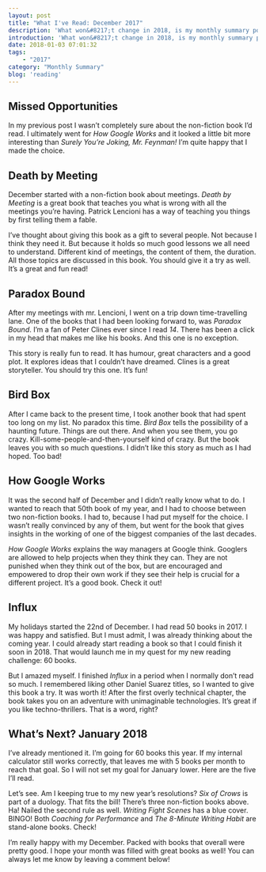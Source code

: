 ```yaml
---
layout: post
title: "What I've Read: December 2017"
description: 'What won&#8217;t change in 2018, is my monthly summary post. At least not in its content and frequency. Maybe in structure. I don&#8217;t know what the future will bring! However, let&#8217;s get back on topic. I&#8217;ve read 5 books in December. Here&#8217;s my view on them!'
introduction: 'What won&#8217;t change in 2018, is my monthly summary post. At least not in its content and frequency. Maybe in structure. I don&#8217;t know what the future will bring! However, let&#8217;s get back on topic. I&#8217;ve read 5 books in December. Here&#8217;s my view on them!'
date: 2018-01-03 07:01:32
tags:
    - "2017"
category: "Monthly Summary"
blog: 'reading'
---
```

## Missed Opportunities

In my previous post I wasn&#8217;t completely sure about the non-fiction book I&#8217;d read. I ultimately went for <em>How Google Works</em> and it looked a little bit more interesting than <em>Surely You’re Joking, Mr. Feynman!</em> I&#8217;m quite happy that I made the choice.

## Death by Meeting

December started with a non-fiction book about meetings. <em>Death by Meeting</em> is a great book that teaches you what is wrong with all the meetings you&#8217;re having. Patrick Lencioni has a way of teaching you things by first telling them a fable.

I&#8217;ve thought about giving this book as a gift to several people. Not because I think they need it. But because it holds so much good lessons we all need to understand. Different kind of meetings, the content of them, the duration. All those topics are discussed in this book. You should give it a try as well. It&#8217;s a great and fun read!

## Paradox Bound

After my meetings with mr. Lencioni, I went on a trip down time-travelling lane. One of the books that I had been looking forward to, was <em>Paradox Bound</em>. I&#8217;m a fan of Peter Clines ever since I read <em>14</em>. There has been a click in my head that makes me like his books. And this one is no exception.

This story is really fun to read. It has humour, great characters and a good plot. It explores ideas that I couldn&#8217;t have dreamed. Clines is a great storyteller. You should try this one. It&#8217;s fun!

## Bird Box

After I came back to the present time, I took another book that had spent too long on my list. No paradox this time. <em>Bird Box</em> tells the possibility of a haunting future. Things are out there. And when you see them, you go crazy. Kill-some-people-and-then-yourself kind of crazy. But the book leaves you with so much questions. I didn&#8217;t like this story as much as I had hoped. Too bad!

## How Google Works

It was the second half of December and I didn&#8217;t really know what to do. I wanted to reach that 50th book of my year, and I had to choose between two non-fiction books. I had to, because I had put myself for the choice. I wasn&#8217;t really convinced by any of them, but went for the book that gives insights in the working of one of the biggest companies of the last decades.

<em>How Google Works</em> explains the way managers at Google think. Googlers are allowed to help projects when they think they can. They are not punished when they think out of the box, but are encouraged and empowered to drop their own work if they see their help is crucial for a different project. It&#8217;s a good book. Check it out!

## Influx

My holidays started the 22nd of December. I had read 50 books in 2017. I was happy and satisfied. But I must admit, I was already thinking about the coming year. I could already start reading a book so that I could finish it soon in 2018. That would launch me in my quest for my new reading challenge: 60 books.

But I amazed myself. I finished <em>Influx</em> in a period when I normally don&#8217;t read so much. I remembered liking other Daniel Suarez titles, so I wanted to give this book a try. It was worth it! After the first overly technical chapter, the book takes you on an adventure with unimaginable technologies. It&#8217;s great if you like techno-thrillers. That is a word, right?

## What&#8217;s Next? January 2018

I&#8217;ve already mentioned it. I&#8217;m going for 60 books this year. If my internal calculator still works correctly, that leaves me with 5 books per month to reach that goal. So I will not set my goal for January lower. Here are the five I&#8217;ll read.

Let&#8217;s see. Am I keeping true to my new year&#8217;s resolutions? <em>Six of Crows</em> is part of a duology. That fits the bill! There&#8217;s three non-fiction books above. Ha! Nailed the second rule as well. <em>Writing Fight Scenes</em> has a blue cover. BINGO! Both <em>Coaching for Performance</em> and <em>The 8-Minute Writing Habit</em> are stand-alone books. Check!

I&#8217;m really happy with my December. Packed with books that overall were pretty good. I hope your month was filled with great books as well! You can always let me know by leaving a comment below!